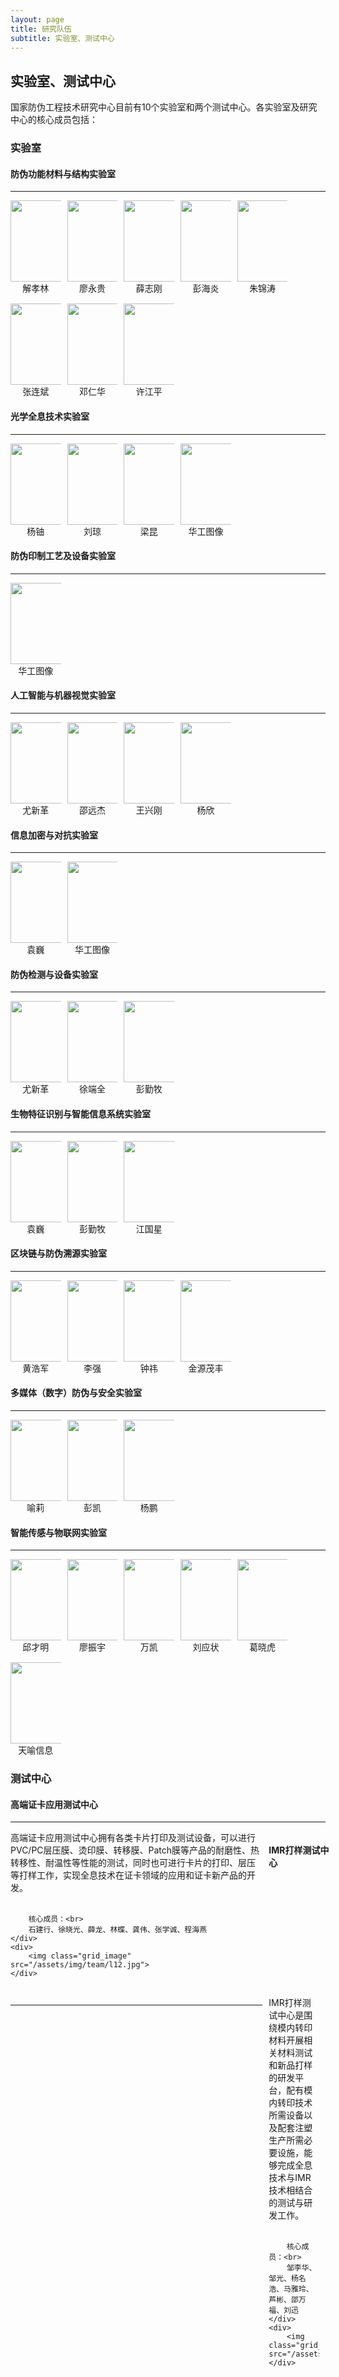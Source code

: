```yaml
---
layout: page
title: 研究队伍
subtitle: 实验室、测试中心
---
```

<!--
 * @Author: Conghao Wong
 * @Date: 2023-03-11 16:50:45
 * @LastEditors: Conghao Wong
 * @LastEditTime: 2023-03-11 17:53:07
 * @Description: file content
 * @Github: https://cocoon2wong.github.io
 * Copyright 2023 Conghao Wong, All Rights Reserved.
-->

<style>
.t_grid {
    display: grid;
    grid-template-columns: 16% 16% 16% 16% 16%;
    grid-gap: 15px 2%;
    text-align: center;
}

.t_grid_twocolumns {
    display: grid;
    grid-template-columns: 80% 20%;
    grid-gap: 15px 2%;
    /* text-align: center; */
}

.grid_image {
    height: 130px;
}
</style>

## 实验室、测试中心

国家防伪工程技术研究中心目前有10个实验室和两个测试中心。各实验室及研究中心的核心成员包括：

<!-- 解孝林 http://chem.hust.edu.cn/info/1172/3081.htm
廖永贵 http://faculty.hust.edu.cn/liaoyonggui/zh_CN/index.htm
薛志刚 http://faculty.hust.edu.cn/Xue/zh_CN/index.htm
彭海炎 http://faculty.hust.edu.cn/penghaiyan/zh_CN/index.htm
朱锦涛 http://chem.hust.edu.cn/info/1172/3079.htm
张连斌 http://faculty.hust.edu.cn/zhanglianbin/zh_CN/index.htm
邓仁华 http://faculty.hust.edu.cn/dengrenhua/zh_CN/index.htm
许江平 http://faculty.hust.edu.cn/xujiangping1/zh_CN/index.htm
杨铀 http://eic.hust.edu.cn/professor/yangyou/
刘琼 http://eic.hust.edu.cn/professor/liuqiong/
梁昆 http://eic.hust.edu.cn/aprofessor/liangkun/
华工图像 https://www.hgimage.com
尤新革 http://bmal.hust.edu.cn/info/1005/1091.htm
邵远杰 http://bmal.hust.edu.cn/info/1005/1344.htm
王兴刚 http://faculty.hust.edu.cn/xwang/zh_CN/index.htm
杨欣 
袁巍 http://bmal.hust.edu.cn/info/1005/1057.htm
徐端全 http://bmal.hust.edu.cn/info/1005/1058.htm
彭勤牧 http://bmal.hust.edu.cn/info/1005/1092.htm
江国星 http://bmal.hust.edu.cn/info/1005/1104.htm
黄浩军 http://eic.hust.edu.cn/aprofessor/huanghaojun/index.html
李强 http://eic.hust.edu.cn/professor/liqiang/
钟祎 http://eic.hust.edu.cn/aprofessor/zhongyi/
金源茂丰 无
喻莉 http://eic.hust.edu.cn/professor/yuli/
彭凯 http://eic.hust.edu.cn/professor/pengkai/pengkai.html
杨鹏 http://eic.hust.edu.cn/aprofessor/yangpeng/index.html
邱才明 http://eic.hust.edu.cn/professor/qiucaiming/
廖振宇 http://eic.hust.edu.cn/aprofessor/liaozhenyu/
万凯 http://eic.hust.edu.cn/professor/wankai/
刘应状 http://eic.hust.edu.cn/professor/liuyingzhuang/index.htm
葛晓虎 http://eic.hust.edu.cn/professor/gexiaohu/index.html
天喻信息 http://www.whty.com.cn -->

### 实验室

#### 防伪功能材料与结构实验室

---

<div class="t_grid">
    <div>
        <img class="grid_image" src="/assets/img/team/l1.jpg">
        <br>解孝林
    </div>
    <div>
        <img class="grid_image" src="/assets/img/team/l2.jpg">
        <br>廖永贵
    </div>
    <div>
        <img class="grid_image" src="/assets/img/team/l3.jpg">
        <br>薛志刚
    </div>
    <div>
        <img class="grid_image" src="/assets/img/team/l4.jpg">
        <br>彭海炎
    </div>
    <div>
        <img class="grid_image" src="/assets/img/team/l5.jpg">
        <br>朱锦涛
    </div>
    <div>
        <img class="grid_image" src="/assets/img/team/l6.jpg">
        <br>张连斌
    </div>
    <div>
        <img class="grid_image" src="/assets/img/team/l7.png">
        <br>邓仁华
    </div>
    <div>
        <img class="grid_image" src="/assets/img/team/l8.png">
        <br>许江平
    </div>
</div>

#### 光学全息技术实验室

---

<div class="t_grid">
    <div>
        <img class="grid_image" src="/assets/img/team/l9.png">
        <br>杨铀
    </div>
    <div>
        <img class="grid_image" src="/assets/img/team/l10.png">
        <br>刘琼
    </div>
    <div>
        <img class="grid_image" src="/assets/img/team/l11.png">
        <br>梁昆
    </div>
    <div>
        <img class="grid_image" src="/assets/img/team/l12.jpg">
        <br>华工图像
    </div>
</div>

#### 防伪印制工艺及设备实验室

---

<div class="t_grid">
    <div>
        <img class="grid_image" src="/assets/img/team/l12.jpg">
        <br>华工图像
    </div>
</div>

#### 人工智能与机器视觉实验室

---

<div class="t_grid">
    <div>
        <img class="grid_image" src="/assets/img/team/l13.jpg">
        <br>尤新革
    </div>
    <div>
        <img class="grid_image" src="/assets/img/team/l14.jpg">
        <br>邵远杰
    </div>
    <div>
        <img class="grid_image" src="/assets/img/team/l15.png">
        <br>王兴刚
    </div>
    <div>
        <img class="grid_image" src="/assets/img/team/l16.png">
        <br>杨欣
    </div>
</div>

#### 信息加密与对抗实验室

---

<div class="t_grid">
    <div>
        <img class="grid_image" src="/assets/img/team/l17.jpg">
        <br>袁巍
    </div>
    <div>
        <img class="grid_image" src="/assets/img/team/l12.jpg">
        <br>华工图像
    </div>
</div>

#### 防伪检测与设备实验室

---

<div class="t_grid">
    <div>
        <img class="grid_image" src="/assets/img/team/l13.jpg">
        <br>尤新革
    </div>
    <div>
        <img class="grid_image" src="/assets/img/team/l18.jpg">
        <br>徐端全
    </div>
    <div>
        <img class="grid_image" src="/assets/img/team/l19.jpg">
        <br>彭勤牧
    </div>
</div>

#### 生物特征识别与智能信息系统实验室

---

<div class="t_grid">
    <div>
        <img class="grid_image" src="/assets/img/team/l17.jpg">
        <br>袁巍
    </div>
    <div>
        <img class="grid_image" src="/assets/img/team/l19.jpg">
        <br>彭勤牧
    </div>
    <div>
        <img class="grid_image" src="/assets/img/team/l20.jpg">
        <br>江国星
    </div>
</div>

#### 区块链与防伪溯源实验室

---

<div class="t_grid">
    <div>
        <img class="grid_image" src="/default.png">
        <br>黄浩军
    </div>
    <div>
        <img class="grid_image" src="/default.png">
        <br>李强
    </div>
    <div>
        <img class="grid_image" src="/default.png">
        <br>钟祎
    </div>
    <div>
        <img class="grid_image" src="/default.png">
        <br>金源茂丰
    </div>
</div>

#### 多媒体（数字）防伪与安全实验室

---

<div class="t_grid">
    <div>
        <img class="grid_image" src="/default.png">
        <br>喻莉
    </div>
    <div>
        <img class="grid_image" src="/default.png">
        <br>彭凯
    </div>
    <div>
        <img class="grid_image" src="/default.png">
        <br>杨鹏
    </div>
</div>

#### 智能传感与物联网实验室

---

<div class="t_grid">
    <div>
        <img class="grid_image" src="/default.png">
        <br>邱才明
    </div>
    <div>
        <img class="grid_image" src="/default.png">
        <br>廖振宇
    </div>
    <div>
        <img class="grid_image" src="/default.png">
        <br>万凯
    </div>
    <div>
        <img class="grid_image" src="/default.png">
        <br>刘应状
    </div>
    <div>
        <img class="grid_image" src="/default.png">
        <br>葛晓虎
    </div>
    <div>
        <img class="grid_image" src="/default.png">
        <br>天喻信息
    </div>
</div>

### 测试中心

#### 高端证卡应用测试中心

---

<div class="t_grid_twocolumns">
    <div>
        高端证卡应用测试中心拥有各类卡片打印及测试设备，可以进行PVC/PC层压膜、烫印膜、转移膜、Patch膜等产品的耐磨性、热转移性、耐温性等性能的测试，同时也可进行卡片的打印、层压等打样工作，实现全息技术在证卡领域的应用和证卡新产品的开发。<br><br>

        核心成员：<br>
        石建行、徐晓光、薛龙、林蝶、龚伟、张学诚、程海燕
    </div>
    <div>
        <img class="grid_image" src="/assets/img/team/l12.jpg">
    </div>
</div>

#### IMR打样测试中心

---

<div class="t_grid_twocolumns">
    <div>
        IMR打样测试中心是围绕模内转印材料开展相关材料测试和新品打样的研发平台，配有模内转印技术所需设备以及配套注塑生产所需必要设施，能够完成全息技术与IMR技术相结合的测试与研发工作。<br><br>

        核心成员：<br>
        邹李华、邹光、杨名浩、马雅玲、芦彬、邵万福、刘迅
    </div>
    <div>
        <img class="grid_image" src="/assets/img/team/l12.jpg">
    </div>
</div>


